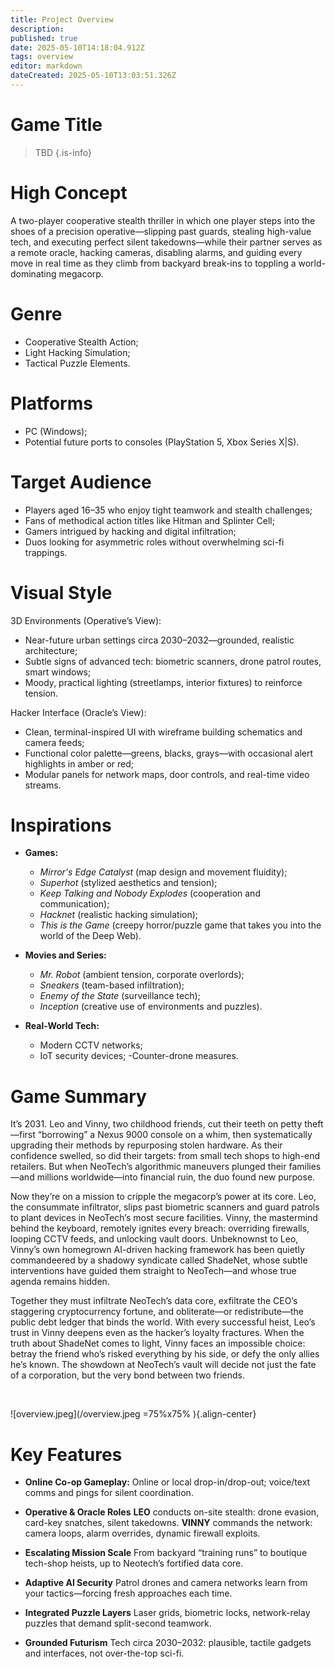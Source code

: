 ```yaml
---
title: Project Overview
description: 
published: true
date: 2025-05-10T14:18:04.912Z
tags: overview
editor: markdown
dateCreated: 2025-05-10T13:03:51.326Z
---
```


# Game Title

> TBD
{.is-info}

# High Concept

A two-player cooperative stealth thriller in which one player steps into the shoes of a precision operative—slipping past guards, stealing high-value tech, and executing perfect silent takedowns—while their partner serves as a remote oracle, hacking cameras, disabling alarms, and guiding every move in real time as they climb from backyard break-ins to toppling a world-dominating megacorp.

# Genre

- Cooperative Stealth Action;
- Light Hacking Simulation;
- Tactical Puzzle Elements.

# Platforms

- PC (Windows);
- Potential future ports to consoles (PlayStation 5, Xbox Series X|S).

# Target Audience

- Players aged 16–35 who enjoy tight teamwork and stealth challenges;
- Fans of methodical action titles like Hitman and Splinter Cell;
- Gamers intrigued by hacking and digital infiltration;
- Duos looking for asymmetric roles without overwhelming sci-fi trappings.

# Visual Style

3D Environments (Operative’s View):

- Near-future urban settings circa 2030–2032—grounded, realistic architecture;
- Subtle signs of advanced tech: biometric scanners, drone patrol routes, smart windows;
- Moody, practical lighting (streetlamps, interior fixtures) to reinforce tension.

Hacker Interface (Oracle’s View):

- Clean, terminal-inspired UI with wireframe building schematics and camera feeds;
- Functional color palette—greens, blacks, grays—with occasional alert highlights in amber or red;
- Modular panels for network maps, door controls, and real-time video streams.

# Inspirations

- **Games:**  
  - *Mirror's Edge Catalyst* (map design and movement fluidity);
  - *Superhot* (stylized aesthetics and tension);
  - *Keep Talking and Nobody Explodes* (cooperation and communication);
  - *Hacknet* (realistic hacking simulation);
  - *This is the Game* (creepy horror/puzzle game that takes you into the world of the Deep Web).

- **Movies and Series:**  
  - *Mr. Robot*  (ambient tension, corporate overlords);
  - *Sneakers* (team-based infiltration);
  - *Enemy of the State* (surveillance tech);
  - *Inception* (creative use of environments and puzzles).

- **Real-World Tech:**
	- Modern CCTV networks;
  - IoT security devices;
   -Counter-drone measures.

# Game Summary

It’s 2031. Leo and Vinny, two childhood friends, cut their teeth on petty theft—first “borrowing” a Nexus 9000 console on a whim, then systematically upgrading their methods by repurposing stolen hardware. As their confidence swelled, so did their targets: from small tech shops to high-end retailers. But when NeoTech’s algorithmic maneuvers plunged their families—and millions worldwide—into financial ruin, the duo found new purpose.

Now they’re on a mission to cripple the megacorp’s power at its core. Leo, the consummate infiltrator, slips past biometric scanners and guard patrols to plant devices in NeoTech’s most secure facilities. Vinny, the mastermind behind the keyboard, remotely ignites every breach: overriding firewalls, looping CCTV feeds, and unlocking vault doors. Unbeknownst to Leo, Vinny’s own homegrown AI-driven hacking framework has been quietly commandeered by a shadowy syndicate called ShadeNet, whose subtle interventions have guided them straight to NeoTech—and whose true agenda remains hidden.

Together they must infiltrate NeoTech’s data core, exfiltrate the CEO’s staggering cryptocurrency fortune, and obliterate—or redistribute—the public debt ledger that binds the world. With every successful heist, Leo’s trust in Vinny deepens even as the hacker’s loyalty fractures. When the truth about ShadeNet comes to light, Vinny faces an impossible choice: betray the friend who’s risked everything by his side, or defy the only allies he’s known. The showdown at NeoTech’s vault will decide not just the fate of a corporation, but the very bond between two friends.

<br>

![overview.jpeg](/overview.jpeg =75%x75% ){.align-center}

# Key Features


- **Online Co-op Gameplay:** 
Online or local drop-in/drop-out; voice/text comms and pings for silent coordination.

- **Operative & Oracle Roles**
**LEO** conducts on-site stealth: drone evasion, card-key snatches, silent takedowns.
**VINNY** commands the network: camera loops, alarm overrides, dynamic firewall exploits.

- **Escalating Mission Scale**
From backyard “training runs” to boutique tech-shop heists, up to Neotech’s fortified data core.

- **Adaptive AI Security**
Patrol drones and camera networks learn from your tactics—forcing fresh approaches each time.

- **Integrated Puzzle Layers**
Laser grids, biometric locks, network-relay puzzles that demand split-second teamwork.

- **Grounded Futurism**
Tech circa 2030–2032: plausible, tactile gadgets and interfaces, not over-the-top sci-fi.